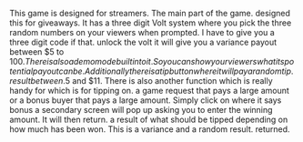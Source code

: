 This game is designed for streamers. The main part of the game. designed this for giveaways. It has a three digit Volt system where you pick the three random numbers on your viewers when prompted. I have to give you a three digit code if that. unlock the volt it will give you a variance payout between $5 to $100. There is also a demo mode built into it. So you can show your viewers what its potential payout can be. Additionally there is a tip button where it will pay a random tip. result between.$5 and $11. There is also another function which is really handy for which is for tipping on. a game request that pays a large amount or a bonus buyer that pays a large amount. Simply click on where it says bonus a secondary screen will pop up asking you to enter the winning amount. It will then return. a result of what should be tipped depending on how much has been won. This is a variance and a random result. returned.
